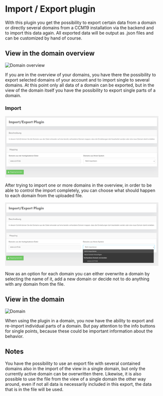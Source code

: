 # Import / Export plugin

With this plugin you get the possibility to export certain data from a domain or directly several domains from a CCM19 installation via the backend and to import this data again. All exported data will be output as .json files and can be customized by hand of course.

## View in the domain overview

![Domain overview](../assets/imex/overview_domain.png)

If you are in the overview of your domains, you have there the possibility to export selected domains of your account and to import single to several domains. At this point only all data of a domain can be exported, but in the view of the domain itself you have the possibility to export single parts of a domain.

### Import

![Domain mapping](../assets/imex/mapping_domains.png)

After trying to import one or more domains in the overview, in order to be able to control the import completely, you can choose what should happen to each domain from the uploaded file.

![Domain mapping options](../assets/imex/options_import.png)

Now as an option for each domain you can either overwrite a domain by selecting the name of it, add a new domain or decide not to do anything with any domain from the file.

## View in the domain

![Domain](../assets/imex/overview_single.png)

When using the plugin in a domain, you now have the ability to export and re-import individual parts of a domain. But pay attention to the info buttons for single points, because these could be important information about the behavior.

## Notes

You have the possibility to use an export file with several contained domains also in the import of the view in a single domain, but only the currently active domain can be overwritten there. Likewise, it is also possible to use the file from the view of a single domain the other way around, even if not all data is necessarily included in this export, the data that is in the file will be used.